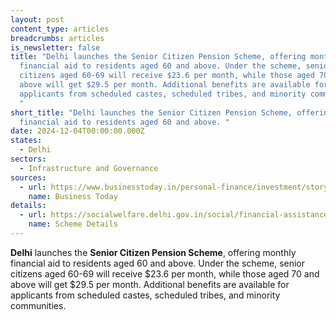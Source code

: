 ```yaml
---
layout: post
content_type: articles
breadcrumbs: articles
is_newsletter: false
title: "Delhi launches the Senior Citizen Pension Scheme, offering monthly
  financial aid to residents aged 60 and above. Under the scheme, senior
  citizens aged 60-69 will receive $23.6 per month, while those aged 70 and
  above will get $29.5 per month. Additional benefits are available for
  applicants from scheduled castes, scheduled tribes, and minority communities.
  "
short_title: "Delhi launches the Senior Citizen Pension Scheme, offering monthly
  financial aid to residents aged 60 and above. "
date: 2024-12-04T00:00:00.000Z
states:
  - Delhi
sectors:
  - Infrastructure and Governance
sources:
  - url: https://www.businesstoday.in/personal-finance/investment/story/delhi-govt-launches-pension-scheme-eligibility-benefits-and-how-much-seniors-can-get-454960-2024-11-25
    name: Business Today
details:
  - url: https://socialwelfare.delhi.gov.in/social/financial-assistance-schemes
    name: Scheme Details
---
```

**Delhi** launches the **Senior Citizen Pension Scheme**, offering monthly financial aid to residents aged 60 and above. Under the scheme, senior citizens aged 60-69 will receive $23.6 per month, while those aged 70 and above will get $29.5 per month. Additional benefits are available for applicants from scheduled castes, scheduled tribes, and minority communities.
